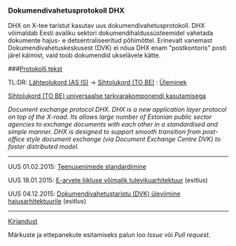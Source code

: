 ### Dokumendivahetusprotokoll DHX

DHX on X-tee taristut kasutav uus dokumendivahetusprotokoll. DHX võimaldab Eesti avaliku sektori dokumendihaldussüsteemidel vahetada dokumente hajus- e detsentraliseeritud põhimõttel. Erinevalt vanemast Dokumendivahetuskeskusest (DVK) ei nõua DHX enam "postkontoris" posti järel käimist, vaid toob dokumendid ukselävele kätte.

###[Protokolli tekst](Protokoll.md)

TL:DR: [Lähteolukord (AS IS)](https://github.com/e-gov/DHX/blob/gh-pages/img/DHXLahteolukord.PNG) -> [Sihtolukord (TO BE)](https://github.com/e-gov/DHX/blob/gh-pages/img/DHXSihtolukord.PNG) : [Üleminek](https://github.com/e-gov/DHX/blob/gh-pages/img/DHXYleminek03.PNG)

[Sihtolukord (TO BE) universaalse tarkvarakomponendi kasutamisega](https://github.com/e-gov/DHX/blob/gh-pages/img/Sihtolukord.PNG)

*Document exchange protocol DHX. DHX is a new application layer protocol on top of the X-road. Its allows large number of Estonian public sector agencies to exchange documents with each other in a standardised and simple manner. DHX is designed to support smooth transition from post-office style document exchange (via Document Exchange Centre DVK) to faster distributed model.*

----
UUS 01.02.2015: [Teenusenimede standardimine](NIMESTANDARD.md)

UUS 18.01.2015: [E-arvete liikluse võimalik tulevikuarhitektuur](https://github.com/e-gov/DHX/blob/gh-pages/E-arvete.md) (esitlus)

UUS 04.12.2015: [Dokumendivahetustaristu (DVK) üleviimine hajusarhitektuurile](http://slides.com/priitparmakson/dhx/fullscreen) (esitlus)

----

[Kirjandust](https://github.com/e-gov/DHX/blob/master/Kirjandus.md)

Märkuste ja ettepanekute esitamiseks palun loo _Issue_ või _Pull request_.
